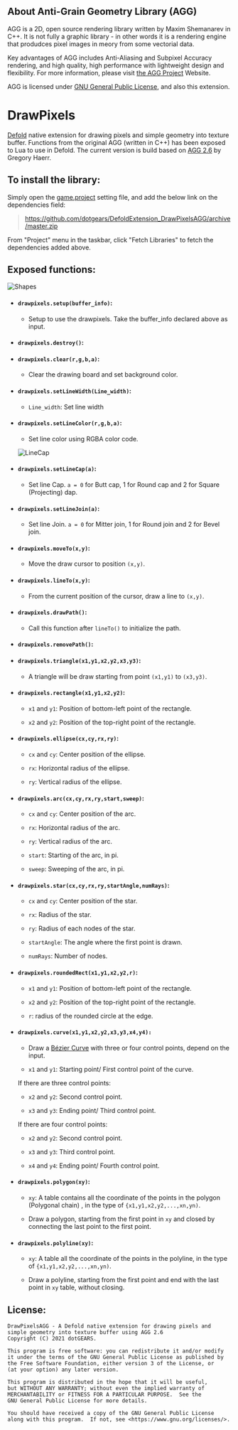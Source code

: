 ## About Anti-Grain Geometry Library (AGG) 

AGG is a 2D, open source rendering library written by Maxim Shemanarev in C++. It is not fully a graphic library - in other words it is a rendering engine that produdces pixel images in meory from some vectorial data. 

Key advantages of AGG includes Anti-Aliasing and Subpixel Accuracy rendering, and high quality, high performance with lightweight design and flexibility. For more information, please visit [the AGG Project](http://agg.sourceforge.net/antigrain.com/index.html) Website. 

AGG is licensed under [GNU General Public License](https://www.gnu.org/licenses/gpl-3.0.en.html), and also this extension. 


# DrawPixels

[Defold](https://defold.com/) native extension for drawing pixels and simple geometry into texture buffer. Functions from the original AGG (written in C++) has been exposed to Lua to use in Defold. The current version is build based on [AGG 2.6](https://github.com/ghaerr/agg-2.6) by Gregory Haerr. 


## To install the library: 
Simply open the [game.project](https://defold.com/manuals/project-settings/) setting file, and add the below link on the dependencies field: 

> https://github.com/dotgears/DefoldExtension_DrawPixelsAGG/archive/master.zip

From "Project" menu in the taskbar, click "Fetch Libraries" to fetch the dependencies added above. 

## Exposed functions: 
  ![Shapes](https://github.com/dotgears/DefoldExtension_DrawPixelsAGG/blob/master/demo_1/images/allshapes.png)

- #### `drawpixels.setup(buffer_info)`: 
  - Setup to use the drawpixels. Take the buffer_info declared above as input. 

- #### `drawpixels.destroy()`: 

- #### `drawpixels.clear(r,g,b,a)`: 
  - Clear the drawing board and set background color. 
  

- #### `drawpixels.setLineWidth(Line_width)`: 

  - `Line_width`: Set line width

- #### `drawpixels.setLineColor(r,g,b,a)`: 

  - Set line color using RGBA color code.
  
  
  ![LineCap](https://github.com/dotgears/DefoldExtension_DrawPixelsAGG/blob/master/demo_1/images/cap-join.png)
  
- #### `drawpixels.setLineCap(a)`: 

  - Set line Cap. `a = 0` for Butt cap, 1 for Round cap and 2 for Square (Projecting) dap.
  
- #### `drawpixels.setLineJoin(a)`: 

  - Set line Join. `a = 0` for Mitter join, 1 for Round join and 2 for Bevel join. 


- #### `drawpixels.moveTo(x,y)`: 

  - Move the draw cursor to position `(x,y)`.

- #### `drawpixels.lineTo(x,y)`: 

   - From the current position of the cursor, draw a line to `(x,y)`. 

- #### `drawpixels.drawPath()`:

   - Call this function after `lineTo()` to initialize the path. 

- #### `drawpixels.removePath()`: 


- #### `drawpixels.triangle(x1,y1,x2,y2,x3,y3)`:

  - A triangle will be draw starting from point `(x1,y1)` to `(x3,y3)`. 

- #### `drawpixels.rectangle(x1,y1,x2,y2)`:

  - `x1` and `y1`: Position of bottom-left point of the rectangle. 

  - `x2` and `y2`: Position of the top-right point of the rectangle. 
  

- #### `drawpixels.ellipse(cx,cy,rx,ry)`: 

  - `cx` and `cy`: Center position of the ellipse. 

  - `rx`: Horizontal radius of the ellipse. 

  - `ry`: Vertical radius of the ellipse. 

- #### `drawpixels.arc(cx,cy,rx,ry,start,sweep)`: 
 
  - `cx` and `cy`: Center position of the arc. 

  - `rx`: Horizontal radius of the arc. 

  - `ry`: Vertical radius of the arc. 
  
  - `start`: Starting  of the arc, in pi.
  
  - `sweep`: Sweeping  of the arc, in pi. 
 
- #### `drawpixels.star(cx,cy,rx,ry,startAngle,numRays)`: 

  - `cx` and `cy`: Center position of the star. 

  - `rx`: Radius of the star. 

  - `ry`: Radius of each nodes of the star. 
  
  - `startAngle`: The angle where the first point is drawn. 
  
  - `numRays`: Number of nodes. 
  
  
- #### `drawpixels.roundedRect(x1,y1,x2,y2,r)`:

  - `x1` and `y1`: Position of bottom-left point of the rectangle. 

  - `x2` and `y2`: Position of the top-right point of the rectangle. 
  
  - `r`: radius of the rounded circle at the edge. 
  
- #### `drawpixels.curve(x1,y1,x2,y2,x3,y3,x4,y4):`

  - Draw a [Bézier Curve](https://en.wikipedia.org/wiki/Bézier_curve) with three or four control points, depend on the input. 

  - `x1` and `y1`: Starting point/ First control point of the curve. 
    
  If there are three control points:    
  
  - `x2` and `y2`: Second control point. 
  
  - `x3` and `y3`: Ending point/ Third control point. 
  
  If there are four control points: 
  
  - `x2` and `y2`: Second control point. 
  
  - `x3` and `y3`: Third control point. 
  
  - `x4` and `y4`: Ending point/ Fourth control point. 
   
  
- #### `drawpixels.polygon(xy)`: 

  - `xy`: A table contains all the coordinate of the points in the polygon (Polygonal chain) , in the type of `{x1,y1,x2,y2,...,xn,yn)`. 
  
  - Draw a polygon, starting from the first point in `xy` and closed by connecting the last point to the first point. 

- #### `drawpixels.polyline(xy)`: 

  - `xy`: A table  all the coordinate of the points in the polyline, in the type of `{x1,y1,x2,y2,...,xn,yn)`. 
  
  - Draw a polyline, starting from the first point and end with the last point in `xy` table, without closing. 
  
  
  
  
## License: 

    DrawPixelsAGG - A Defold native extension for drawing pixels and 
    simple geometry into texture buffer using AGG 2.6
    Copyright (C) 2021 dotGEARS. 

    This program is free software: you can redistribute it and/or modify
    it under the terms of the GNU General Public License as published by
    the Free Software Foundation, either version 3 of the License, or
    (at your option) any later version.

    This program is distributed in the hope that it will be useful,
    but WITHOUT ANY WARRANTY; without even the implied warranty of
    MERCHANTABILITY or FITNESS FOR A PARTICULAR PURPOSE.  See the
    GNU General Public License for more details.

    You should have received a copy of the GNU General Public License
    along with this program.  If not, see <https://www.gnu.org/licenses/>.




  
  




















